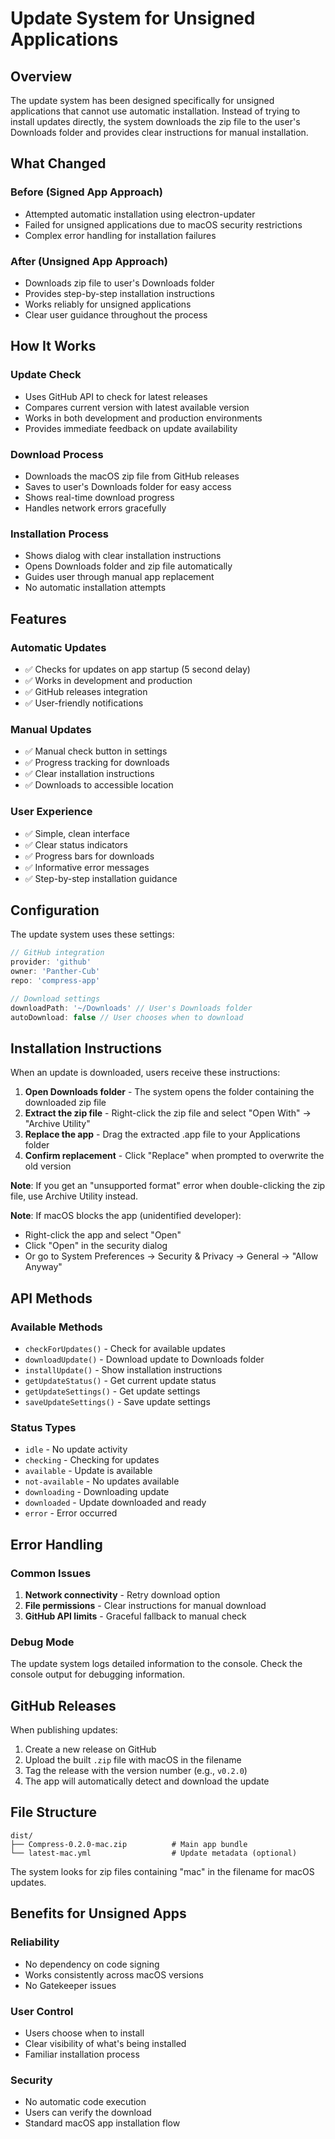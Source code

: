 # Update System for Unsigned Applications

## Overview

The update system has been designed specifically for unsigned applications that cannot use automatic installation. Instead of trying to install updates directly, the system downloads the zip file to the user's Downloads folder and provides clear instructions for manual installation.

## What Changed

### Before (Signed App Approach)
- Attempted automatic installation using electron-updater
- Failed for unsigned applications due to macOS security restrictions
- Complex error handling for installation failures

### After (Unsigned App Approach)
- Downloads zip file to user's Downloads folder
- Provides step-by-step installation instructions
- Works reliably for unsigned applications
- Clear user guidance throughout the process

## How It Works

### Update Check
- Uses GitHub API to check for latest releases
- Compares current version with latest available version
- Works in both development and production environments
- Provides immediate feedback on update availability

### Download Process
- Downloads the macOS zip file from GitHub releases
- Saves to user's Downloads folder for easy access
- Shows real-time download progress
- Handles network errors gracefully

### Installation Process
- Shows dialog with clear installation instructions
- Opens Downloads folder and zip file automatically
- Guides user through manual app replacement
- No automatic installation attempts

## Features

### Automatic Updates
- ✅ Checks for updates on app startup (5 second delay)
- ✅ Works in development and production
- ✅ GitHub releases integration
- ✅ User-friendly notifications

### Manual Updates
- ✅ Manual check button in settings
- ✅ Progress tracking for downloads
- ✅ Clear installation instructions
- ✅ Downloads to accessible location

### User Experience
- ✅ Simple, clean interface
- ✅ Clear status indicators
- ✅ Progress bars for downloads
- ✅ Informative error messages
- ✅ Step-by-step installation guidance

## Configuration

The update system uses these settings:

```typescript
// GitHub integration
provider: 'github'
owner: 'Panther-Cub'
repo: 'compress-app'

// Download settings
downloadPath: '~/Downloads' // User's Downloads folder
autoDownload: false // User chooses when to download
```

## Installation Instructions

When an update is downloaded, users receive these instructions:

1. **Open Downloads folder** - The system opens the folder containing the downloaded zip file
2. **Extract the zip file** - Right-click the zip file and select "Open With" → "Archive Utility"
3. **Replace the app** - Drag the extracted .app file to your Applications folder
4. **Confirm replacement** - Click "Replace" when prompted to overwrite the old version

**Note**: If you get an "unsupported format" error when double-clicking the zip file, use Archive Utility instead.

**Note**: If macOS blocks the app (unidentified developer):
- Right-click the app and select "Open"
- Click "Open" in the security dialog
- Or go to System Preferences → Security & Privacy → General → "Allow Anyway"

## API Methods

### Available Methods
- `checkForUpdates()` - Check for available updates
- `downloadUpdate()` - Download update to Downloads folder
- `installUpdate()` - Show installation instructions
- `getUpdateStatus()` - Get current update status
- `getUpdateSettings()` - Get update settings
- `saveUpdateSettings()` - Save update settings

### Status Types
- `idle` - No update activity
- `checking` - Checking for updates
- `available` - Update is available
- `not-available` - No updates available
- `downloading` - Downloading update
- `downloaded` - Update downloaded and ready
- `error` - Error occurred

## Error Handling

### Common Issues
1. **Network connectivity** - Retry download option
2. **File permissions** - Clear instructions for manual download
3. **GitHub API limits** - Graceful fallback to manual check

### Debug Mode

The update system logs detailed information to the console. Check the console output for debugging information.

## GitHub Releases

When publishing updates:

1. Create a new release on GitHub
2. Upload the built `.zip` file with macOS in the filename
3. Tag the release with the version number (e.g., `v0.2.0`)
4. The app will automatically detect and download the update

## File Structure

```
dist/
├── Compress-0.2.0-mac.zip          # Main app bundle
└── latest-mac.yml                  # Update metadata (optional)
```

The system looks for zip files containing "mac" in the filename for macOS updates.

## Benefits for Unsigned Apps

### Reliability
- No dependency on code signing
- Works consistently across macOS versions
- No Gatekeeper issues

### User Control
- Users choose when to install
- Clear visibility of what's being installed
- Familiar installation process

### Security
- No automatic code execution
- Users can verify the download
- Standard macOS app installation flow
